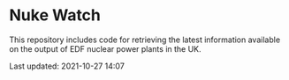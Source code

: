 # Nuke Watch

This repository includes code for retrieving the latest information available on the output of EDF nuclear power plants in the UK.

Last updated: 2021-10-27 14:07